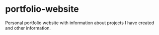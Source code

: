 # portfolio-website
Personal portfolio website with information about projects I have created and other information. 
